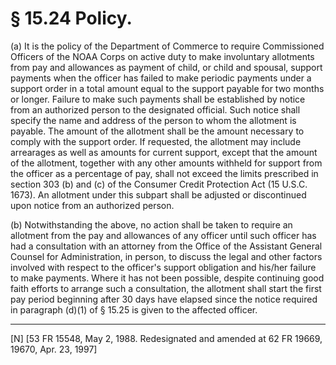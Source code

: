 # § 15.24   Policy.

(a) It is the policy of the Department of Commerce to require Commissioned Officers of the NOAA Corps on active duty to make involuntary allotments from pay and allowances as payment of child, or child and spousal, support payments when the officer has failed to make periodic payments under a support order in a total amount equal to the support payable for two months or longer. Failure to make such payments shall be established by notice from an authorized person to the designated official. Such notice shall specify the name and address of the person to whom the allotment is payable. The amount of the allotment shall be the amount necessary to comply with the support order. If requested, the allotment may include arrearages as well as amounts for current support, except that the amount of the allotment, together with any other amounts withheld for support from the officer as a percentage of pay, shall not exceed the limits prescribed in section 303 (b) and (c) of the Consumer Credit Protection Act (15 U.S.C. 1673). An allotment under this subpart shall be adjusted or discontinued upon notice from an authorized person.


(b) Notwithstanding the above, no action shall be taken to require an allotment from the pay and allowances of any officer until such officer has had a consultation with an attorney from the Office of the Assistant General Counsel for Administration, in person, to discuss the legal and other factors involved with respect to the officer's support obligation and his/her failure to make payments. Where it has not been possible, despite continuing good faith efforts to arrange such a consultation, the allotment shall start the first pay period beginning after 30 days have elapsed since the notice required in paragraph (d)(1) of § 15.25 is given to the affected officer.



---

[N] [53 FR 15548, May 2, 1988. Redesignated and amended at 62 FR 19669, 19670, Apr. 23, 1997]





